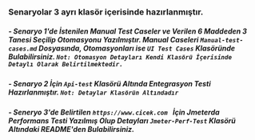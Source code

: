 ###  Senaryolar 3 ayrı klasör içerisinde hazırlanmıştır.
##### - Senaryo 1'de İstenilen Manual Test Caseler ve Verilen 6 Maddeden 3 Tanesi Seçilip Otomasyonu Yazılmıştır. Manual Caseleri `Manual-test-cases.md` Dosyasında, Otomasyonları ise `UI Test Cases` Klasöründe Bulabilirsiniz.  `Not: Otomasyon Detayları Kendi Klasörü İçerisinde Detaylı Olarak Belirtilmektedir.`
##### - Senaryo 2 İçin `Api-test` Klasörü Altında Entegrasyon Testi Hazırlanmıştır. `Not: Detaylar Klasörün Altındadır`
##### - Seneryo 3'de Belirtilen `https://www.cicek.com ` İçin Jmeterda Performans Testi Yazılmış Olup Detayları `Jmeter-Perf-Test` Klasörü Altındaki README'den Bulabilirsiniz.
